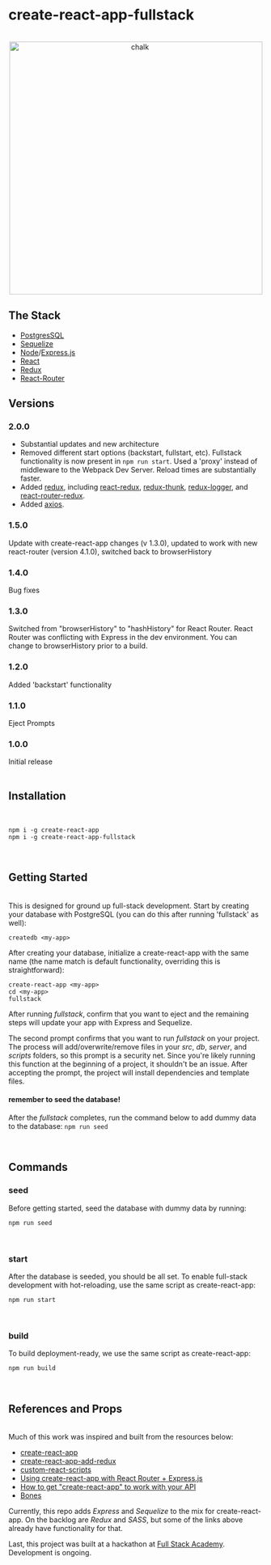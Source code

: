 # create-react-app-fullstack
<br/>

<div align="center">
	<img width="500" src="https://github.com/ekatzenstein/create-react-app-fullstack/blob/master/homepage.png?raw=true" alt="chalk">
</div>

## The Stack

* [PostgresSQL](https://www.postgresql.org/)
* [Sequelize](https://www.npmjs.com/package/sequelize)
* [Node](https://nodejs.org/en/)/[Express.js](https://expressjs.com/)
* [React](https://facebook.github.io/react/)
* [Redux](http://redux.js.org/)
* [React-Router](https://github.com/acdlite/react-router)


## Versions
<h3>2.0.0</h3>

* Substantial updates and new architecture
* Removed different start options (backstart, fullstart, etc).  Fullstack functionality is now present in `npm run start`. Used a 'proxy' instead of middleware to the Webpack Dev Server. Reload times are substantially faster.
* Added [redux](https://www.npmjs.com/package/redux), including [react-redux](https://www.npmjs.com/package/react-redux), [redux-thunk](https://www.npmjs.com/package/redux-thunk), [redux-logger](https://www.npmjs.com/package/redux-logger), and [react-router-redux](https://www.npmjs.com/package/react-router-redux).
* Added [axios](https://www.npmjs.com/package/axios).

<h3>1.5.0</h3>
Update with create-react-app changes (v 1.3.0), updated to work with new react-router (version 4.1.0), switched back to browserHistory
<h3>1.4.0</h3>
Bug fixes
<h3>1.3.0</h3>
Switched from "browserHistory" to "hashHistory" for React Router. React Router was conflicting with Express in the dev environment. You can change to browserHistory prior to a build.
<h3>1.2.0</h3>
Added 'backstart' functionality <br/>
<h3>1.1.0</h3>
Eject Prompts <br/>
<h3>1.0.0</h3>
Initial release <br/>

<br/>

## Installation
<br/>

```
npm i -g create-react-app
npm i -g create-react-app-fullstack
```

<br/>

## Getting Started
<br/>
This is designed for ground up full-stack development. Start by creating your database with PostgreSQL (you can do this after running 'fullstack' as well):<br/>

```
createdb <my-app>
```  

After creating your database, initialize a create-react-app with the same name (the name match is default functionality, overriding this is straightforward):<br/>

```
create-react-app <my-app>
cd <my-app>
fullstack
```

After running *fullstack*, confirm that you want to eject and the remaining steps will update your app with Express and Sequelize.

The second prompt confirms that you want to run *fullstack* on your project. The process will add/overwrite/remove files in your *src*, *db*, *server*, and *scripts* folders, so this prompt is a security net. Since you're likely running this function at the beginning of a project, it shouldn't be an issue. After accepting the prompt, the project will install dependencies and template files.

#### remember to seed the database!

After the *fullstack* completes, run the command below to add dummy data to the database: `npm run seed`

<br/>

## Commands

### seed

Before getting started, seed the database with dummy data by running:

```
npm run seed
```

<br/>

### start

After the database is seeded, you should be all set. To enable full-stack development with hot-reloading, use the same script as create-react-app:

```
npm run start
```


<br/>

### build

To build deployment-ready, we use the same script as create-react-app:

```
npm run build
```

<br/>

## References and Props
<br/>
Much of this work was inspired and built from the resources below:

* [create-react-app](https://www.npmjs.com/package/create-react-app)
* [create-react-app-add-redux](https://www.npmjs.com/package/create-react-app-add-redux)
* [custom-react-scripts](https://www.npmjs.com/package/custom-react-scripts)
* [Using create-react-app with React Router + Express.js](https://medium.com/@patriciolpezjuri/using-create-react-app-with-react-router-express-js-8fa658bf892d)
* [How to get "create-react-app" to work with your API](https://www.fullstackreact.com/articles/using-create-react-app-with-a-server/)
* [Bones](https://github.com/queerviolet/bones)

Currently, this repo adds *Express* and *Sequelize* to the mix for create-react-app. On the backlog are *Redux* and *SASS*, but some of the links above already have functionality for that.

Last, this project was built at a hackathon at [Full Stack Academy](https://www.fullstackacademy.com/). Development is ongoing.

